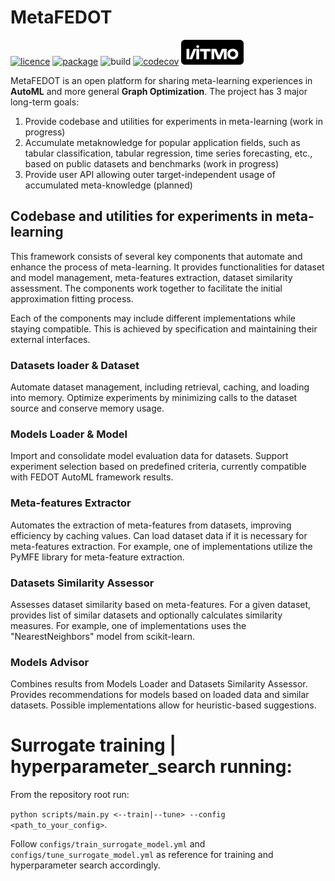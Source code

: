 # MetaFEDOT

[![licence](https://img.shields.io/github/license/itmo-nss-team/metafedot)](https://github.com/itmo-nss-team/metafedot/blob/main/LICENSE)
[![package](https://badge.fury.io/py/metafedot.svg)](https://badge.fury.io/py/metafedot)
![build](https://github.com/aimclub/FEDOT/workflows/Build/badge.svg?branch=main)
[![codecov](https://codecov.io/gh/itmo-nss-team/metafedot/branch/main/graph/badge.svg)](https://codecov.io/gh/ITMO-NSS-team/MetaFEDOT)
[![ITMO](https://github.com/ITMO-NSS-team/open-source-ops/blob/add_badge/badges/ITMO_badge_rus.svg)](https://itmo.ru)

MetaFEDOT is an open platform for sharing meta-learning experiences in **AutoML** and more
general **Graph Optimization**.
The project has 3 major long-term goals:

1. Provide codebase and utilities for experiments in meta-learning (work in progress)
2. Accumulate metaknowledge for popular application fields, such as tabular classification, tabular regression,
   time series forecasting, etc., based on public datasets and benchmarks (work in progress)
3. Provide user API allowing outer target-independent usage of accumulated meta-knowledge (planned)

## Codebase and utilities for experiments in meta-learning

This framework consists of several key components that automate and enhance the process of meta-learning. It provides
functionalities for dataset and model management, meta-features extraction, dataset similarity assessment. The
components work together to facilitate the initial approximation fitting process.

Each of the components may include different implementations while staying compatible. This is achieved by specification
and maintaining their external interfaces.

### Datasets loader & Dataset

Automate dataset management, including retrieval, caching, and loading into memory. Optimize experiments by minimizing
calls to the dataset source and conserve memory usage.

### Models Loader & Model

Import and consolidate model evaluation data for datasets. Support experiment selection based on predefined criteria,
currently compatible with FEDOT AutoML framework results.

### Meta-features Extractor

Automates the extraction of meta-features from datasets, improving efficiency by caching values. Can load dataset data
if it is necessary for meta-features extraction. For example, one of implementations utilize the PyMFE library for
meta-feature extraction.

### Datasets Similarity Assessor

Assesses dataset similarity based on meta-features. For a given dataset, provides list of similar datasets and optionally calculates
similarity measures. For example, one of implementations uses the "NearestNeighbors" model from scikit-learn.

### Models Advisor

Combines results from Models Loader and Datasets Similarity Assessor. Provides recommendations for models based on
loaded data and similar datasets. Possible implementations allow for heuristic-based suggestions.


# Surrogate training | hyperparameter_search running:
From the repository root run:

`python scripts/main.py <--train|--tune> --config <path_to_your_config>`.

Follow `configs/train_surrogate_model.yml` and `configs/tune_surrogate_model.yml` as reference for training and hyperparameter search accordingly.